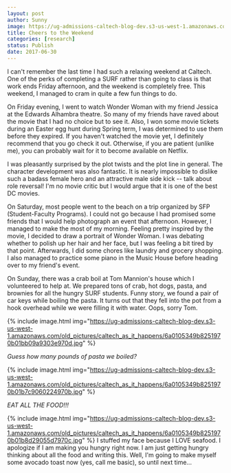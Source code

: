 ```yaml
---
layout: post
author: Sunny
image: https://ug-admissions-caltech-blog-dev.s3-us-west-1.amazonaws.com/old_pictures/caltech_as_it_happens/6a0105349b8251970b01bb09a93033970d.jpg
title: Cheers to the Weekend
categories: [research]
status: Publish
date: 2017-06-30
---
```



I can't remember the last time I had such a relaxing weekend at Caltech. One of the perks of completing a SURF rather than going to class is that work ends Friday afternoon, and the weekend is completely free. This weekend, I managed to cram in quite a few fun things to do.

On Friday evening, I went to watch Wonder Woman with my friend Jessica at the Edwards Alhambra theatre. So many of my friends have raved about the movie that I had no choice but to see it. Also, I won some movie tickets during an Easter egg hunt during Spring term, I was determined to use them before they expired. If you haven't watched the movie yet, I definitely recommend that you go check it out. Otherwise, if you are patient (unlike me), you can probably wait for it to become available on Netflix.

I was pleasantly surprised by the plot twists and the plot line in general. The character development was also fantastic. It is nearly impossible to dislike such a badass female hero and an attractive male side kick -- talk about role reversal! I'm no movie critic but I would argue that it is one of the best DC movies.

On Saturday, most people went to the beach on a trip organized by SFP (Student-Faculty Programs). I could not go because I had promised some friends that I would help photograph an event that afternoon. However, I managed to make the most of my morning. Feeling pretty inspired by the movie, I decided to draw a portrait of Wonder Woman. I was debating whether to polish up her hair and her face, but I was feeling a bit tired by that point. Afterwards, I did some chores like laundry and grocery shopping. I also managed to practice some piano in the Music House before heading over to my friend's event.

On Sunday, there was a crab boil at Tom Mannion's house which I volunteered to help at. We prepared tons of crab, hot dogs, pasta, and brownies for all the hungry SURF students. Funny story, we found a pair of car keys while boiling the pasta. It turns out that they fell into the pot from a hook overhead while we were filling it with water. Oops, sorry Tom.


{% include image.html img="https://ug-admissions-caltech-blog-dev.s3-us-west-1.amazonaws.com/old_pictures/caltech_as_it_happens/6a0105349b8251970b01bb09a9303e970d.jpg" %}

*Guess how many pounds of pasta we boiled?*


{% include image.html img="https://ug-admissions-caltech-blog-dev.s3-us-west-1.amazonaws.com/old_pictures/caltech_as_it_happens/6a0105349b8251970b01b7c9060224970b.jpg" %}

*EAT ALL THE FOOD!!!*

{% include image.html img="https://ug-admissions-caltech-blog-dev.s3-us-west-1.amazonaws.com/old_pictures/caltech_as_it_happens/6a0105349b8251970b01b8d29055d7970c.jpg" %}
I stuffed my face because I LOVE seafood. I apologize if I am making you hungry right now. I am just getting hungry thinking about all the food and writing this. Well, I'm going to make myself some avocado toast now (yes, call me basic), so until next time...

